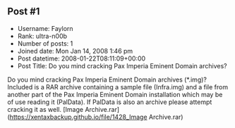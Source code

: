 ## Post #1
- Username: Faylorn
- Rank: ultra-n00b
- Number of posts: 1
- Joined date: Mon Jan 14, 2008 1:46 pm
- Post datetime: 2008-01-22T08:11:09+00:00
- Post Title: Do you mind cracking Pax Imperia Eminent Domain archives?

Do you mind cracking Pax Imperia Eminent Domain archives (*.img)? Included is a RAR archive containing a sample file (Infra.img) and a file from another part of the Pax Imperia Eminent Domain installation which may be of use reading it (PalData). If PalData is also an archive please attempt cracking it as well.
[Image Archive.rar](https://xentaxbackup.github.io/file/1428_Image Archive.rar)
